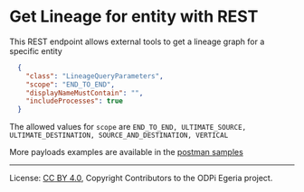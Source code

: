 <!-- SPDX-License-Identifier: CC-BY-4.0 -->
<!-- Copyright Contributors to the ODPi Egeria project. -->


# Get Lineage for entity with REST

This REST endpoint allows external tools to get a lineage graph for a specific entity

 ```json
   {
     "class": "LineageQueryParameters",
     "scope": "END_TO_END",
     "displayNameMustContain": "",
     "includeProcesses": true
   }
 ```

The allowed values for `scope` are `END_TO_END, ULTIMATE_SOURCE, ULTIMATE_DESTINATION, SOURCE_AND_DESTINATION, VERTICAL`

More payloads examples are available in the [postman samples](../../../docs/samples/OLS.postman_collection.json)

----
License: [CC BY 4.0](https://creativecommons.org/licenses/by/4.0/),
Copyright Contributors to the ODPi Egeria project.